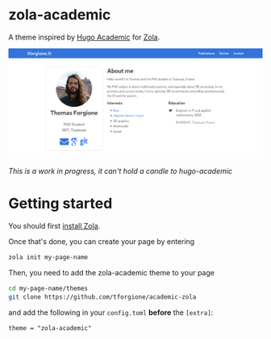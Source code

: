# zola-academic

A theme inspired by [Hugo Academic](https://github.com/gcushen/hugo-academic) for [Zola](https://www.getzola.org).

![A screenshot of the zola-academic theme](https://raw.githubusercontent.com/tforgione/zola-academic/master/screenshot-cropped.png)

*This is a work in progress, it can't hold a candle to hugo-academic*

# Getting started

You should first [install Zola](https://www.getzola.org/documentation/getting-started/installation/).

Once that's done, you can create your page by entering

``` bash
zola init my-page-name
```

Then, you need to add the zola-academic theme to your page

``` bash
cd my-page-name/themes
git clone https://github.com/tforgione/academic-zola
```

and add the following in your `config.toml` **before** the `[extra]`:
```
theme = "zola-academic"
```
